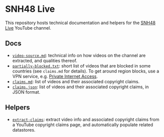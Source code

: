 # SNH48 Live

This repository hosts technical documentation and helpers for the [SNH48 Live](https://www.youtube.com/channel/UC10BBCJQasWk_08Fdz0XCsQ) YouTube channel.

## Docs

- [`video-source.md`](video-source.md): technical info on how videos on the channel are extracted, and qualities thereof.
- [`partially-blocked.txt`](partially-blocked.txt): short list of videos that are blocked in some countries (see `claims.md` for details). To get around region blocks, use a VPN service, e.g. [Private Internet Access](https://www.privateinternetaccess.com/).
- [`claims.md`](claims.md): list of videos and their associated copyright claims.
- [`claims.json`](claims.json): list of videos and their associated copyright claims, in JSON format.

## Helpers

- [`extract-claims`](bin/extract-claims): extract video info and associated copyright claims from a YouTube copyright claims page, and automatically populate related datastores.

